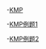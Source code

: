-[KMP](https://github.com/A11Might/SomePracticeCode/blob/master/highClass/KMP.java)

-[KMP例题1](https://github.com/A11Might/SomePracticeCode/blob/master/highClass/DoubleStr.java)

-[KMP例题2](https://github.com/A11Might/SomePracticeCode/blob/master/highClass/ContainSameSubTree.java)

